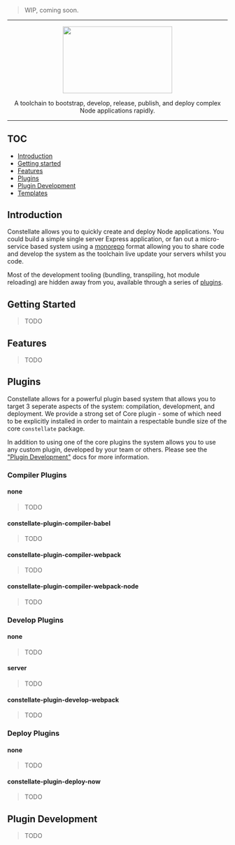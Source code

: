 > WIP, coming soon.

---

<p align="center">
  <img src="https://cdn.rawgit.com/constellators/constellate/8e303aad/assets/logo-full.png" width="250" height="152.84" />
</p>

<p align="center">
A toolchain to bootstrap, develop, release, publish, and deploy complex Node applications rapidly.
</p>

---

## TOC

 - [Introduction](#introduction)
 - [Getting started](#getting-started)
 - [Features](#features)
 - [Plugins](#plugins)
 - [Plugin Development](#plugin-development)
 - [Templates](#templates)

## Introduction

Constellate allows you to quickly create and deploy Node applications. You could build a simple single server Express application, or fan out a micro-service based system using a [monorepo](https://medium.com/@bebraw/the-case-for-monorepos-907c1361708a) format allowing you to share code and develop the system as the toolchain live update your servers whilst you code.

Most of the development tooling (bundling, transpiling, hot module reloading) are hidden away from you, available through a series of [plugins](#plugins).

## Getting Started

> TODO

## Features

> TODO

## Plugins

Constellate allows for a powerful plugin based system that allows you to target 3 seperate aspects of the system: compilation, development, and deployment.  We provide a strong set of Core plugin - some of which need to be explicitly installed in order to maintain a respectable bundle size of the core `constellate` package.

In addition to using one of the core plugins the system allows you to use any custom plugin, developed by your team or others.  Please see the ["Plugin Development"](#plugin-development) docs for more information.

### Compiler Plugins

#### none

> TODO

#### constellate-plugin-compiler-babel

> TODO

#### constellate-plugin-compiler-webpack

> TODO

#### constellate-plugin-compiler-webpack-node

> TODO

### Develop Plugins

#### none

> TODO

#### server

> TODO

#### constellate-plugin-develop-webpack

> TODO

### Deploy Plugins

#### none

> TODO

#### constellate-plugin-deploy-now

> TODO


## Plugin Development

> TODO
